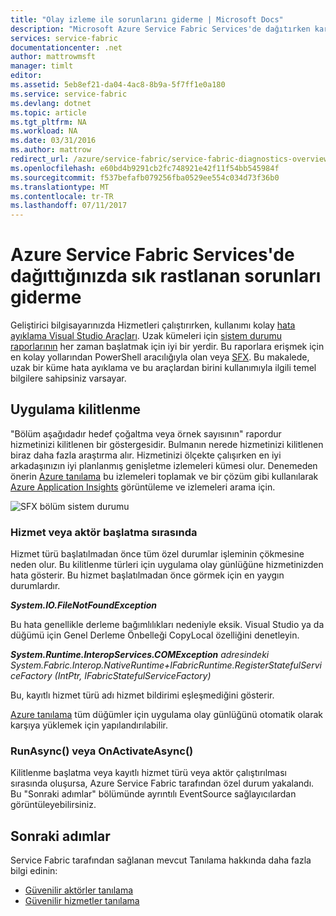 ```yaml
---
title: "Olay izleme ile sorunlarını giderme | Microsoft Docs"
description: "Microsoft Azure Service Fabric Services'de dağıtırken karşılaşılan en yaygın sorunları."
services: service-fabric
documentationcenter: .net
author: mattrowmsft
manager: timlt
editor: 
ms.assetid: 5eb8ef21-da04-4ac8-8b9a-5f7ff1e0a180
ms.service: service-fabric
ms.devlang: dotnet
ms.topic: article
ms.tgt_pltfrm: NA
ms.workload: NA
ms.date: 03/31/2016
ms.author: mattrow
redirect_url: /azure/service-fabric/service-fabric-diagnostics-overview
ms.openlocfilehash: e60bd4b9291cb2fc748921e42f11f54bb545984f
ms.sourcegitcommit: f537befafb079256fba0529ee554c034d73f36b0
ms.translationtype: MT
ms.contentlocale: tr-TR
ms.lasthandoff: 07/11/2017
---
```

# <a name="troubleshoot-common-issues-when-you-deploy-services-on-azure-service-fabric"></a>Azure Service Fabric Services'de dağıttığınızda sık rastlanan sorunları giderme
Geliştirici bilgisayarınızda Hizmetleri çalıştırırken, kullanımı kolay [hata ayıklama Visual Studio Araçları](service-fabric-diagnostics-how-to-monitor-and-diagnose-services-locally.md). Uzak kümeleri için [sistem durumu raporlarının](service-fabric-view-entities-aggregated-health.md) her zaman başlatmak için iyi bir yerdir. Bu raporlara erişmek için en kolay yollarından PowerShell aracılığıyla olan veya [SFX](service-fabric-visualizing-your-cluster.md). Bu makalede, uzak bir küme hata ayıklama ve bu araçlardan birini kullanımıyla ilgili temel bilgilere sahipsiniz varsayar.

## <a name="application-crash"></a>Uygulama kilitlenme
"Bölüm aşağıdadır hedef çoğaltma veya örnek sayısının" rapordur hizmetinizi kilitlenen bir göstergesidir. Bulmanın nerede hizmetinizi kilitlenen biraz daha fazla araştırma alır. Hizmetinizi ölçekte çalışırken en iyi arkadaşınızın iyi planlanmış genişletme izlemeleri kümesi olur.  Denemeden önerin [Azure tanılama](service-fabric-diagnostics-how-to-setup-wad.md) bu izlemeleri toplamak ve bir çözüm gibi kullanılarak [Azure Application Insights](https://azure.microsoft.com/services/application-insights/) görüntüleme ve izlemeleri arama için.

![SFX bölüm sistem durumu](./media/service-fabric-diagnostics-troubleshoot-common-scenarios/crashNewApp.png)

### <a name="during-service-or-actor-initialization"></a>Hizmet veya aktör başlatma sırasında
Hizmet türü başlatılmadan önce tüm özel durumlar işleminin çökmesine neden olur. Bu kilitlenme türleri için uygulama olay günlüğüne hizmetinizden hata gösterir.
Bu hizmet başlatılmadan önce görmek için en yaygın durumlardır.

***System.IO.FileNotFoundException***

Bu hata genellikle derleme bağımlılıkları nedeniyle eksik. Visual Studio ya da düğümü için Genel Derleme Önbelleği CopyLocal özelliğini denetleyin.

***System.Runtime.InteropServices.COMException*** *adresindeki System.Fabric.Interop.NativeRuntime+IFabricRuntime.RegisterStatefulServiceFactory (IntPtr, IFabricStatefulServiceFactory)*

 Bu, kayıtlı hizmet türü adı hizmet bildirimi eşleşmediğini gösterir.

[Azure tanılama](service-fabric-diagnostics-how-to-setup-wad.md) tüm düğümler için uygulama olay günlüğünü otomatik olarak karşıya yüklemek için yapılandırılabilir.

### <a name="runasync-or-onactivateasync"></a>RunAsync() veya OnActivateAsync()
Kilitlenme başlatma veya kayıtlı hizmet türü veya aktör çalıştırılması sırasında oluşursa, Azure Service Fabric tarafından özel durum yakalandı. Bu "Sonraki adımlar" bölümünde ayrıntılı EventSource sağlayıcılardan görüntüleyebilirsiniz.

## <a name="next-steps"></a>Sonraki adımlar
Service Fabric tarafından sağlanan mevcut Tanılama hakkında daha fazla bilgi edinin:

* [Güvenilir aktörler tanılama](service-fabric-reliable-actors-diagnostics.md)
* [Güvenilir hizmetler tanılama](service-fabric-reliable-services-diagnostics.md)

